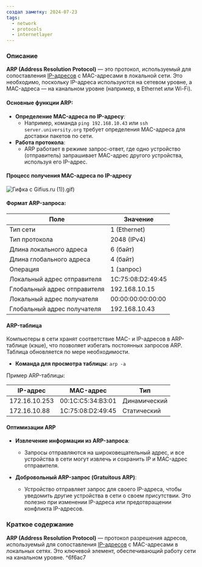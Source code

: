 ```yaml
---
создал заметку: 2024-07-23
tags:
  - network
  - protocols
  - internetlayer
---
```

### Описание

**ARP (Address Resolution Protocol)** — это протокол, используемый для сопоставления [IP-адресов](Programming/Сети/IP-адреса.md) с MAC-адресами в локальной сети. Это необходимо, поскольку IP-адреса используются на сетевом уровне, а MAC-адреса — на канальном уровне (например, в Ethernet или Wi-Fi).

#### Основные функции ARP:
- **Определение MAC-адреса по IP-адресу**:
    - Например, команда `ping 192.168.10.43` или `ssh server.university.org` требует определения MAC-адреса для доставки пакетов по сети.
- **Работа протокола**:
    - ARP работает в режиме запрос-ответ, где одно устройство (отправитель) запрашивает MAC-адрес другого устройства, используя его IP-адрес.

#### Процесс получения MAC-адреса по IP-адресу

![Гифка с Gifius.ru (1)](1)).gif)

#### Формат ARP-запроса:

|Поле|Значение|
|---|---|
|Тип сети|1 (Ethernet)|
|Тип протокола|2048 (IPv4)|
|Длина локального адреса|6 (байт)|
|Длина глобального адреса|4 (байт)|
|Операция|1 (запрос)|
|Локальный адрес отправителя|1C:75:08:D2:49:45|
|Глобальный адрес отправителя|192.168.10.15|
|Локальный адрес получателя|00:00:00:00:00:00|
|Глобальный адрес получателя|192.168.10.43|
#### ARP-таблица

Компьютеры в сети хранят соответствие MAC- и IP-адресов в ARP-таблице (кэше), что позволяет избегать постоянных запросов ARP. Таблица обновляется по мере необходимости.

- **Команда для просмотра таблицы**: `arp -a`

Пример ARP-таблицы:

| IP-адрес      | MAC-адрес         | Тип          |
| ------------- | ----------------- | ------------ |
| 172.16.10.253 | 00:1C:C5:34:B3:01 | Динамический |
| 172.16.10.88  | 1C:75:08:D2:49:45 | Статический  |
#### Оптимизации ARP

- **Извлечение информации из ARP-запроса**:
    
    - Запросы отправляются на широковещательный адрес, и все устройства в сети могут извлечь и сохранить IP и MAC-адрес отправителя.
- **Добровольный ARP-запрос (Gratuitous ARP)**:
    
    - Устройство отправляет запрос для своего IP-адреса, чтобы уведомить другие устройства в сети о своем присутствии. Это полезно при изменении IP-адреса или предотвращении конфликта IP-адресов.

### Краткое содержание

**ARP (Address Resolution Protocol)** — протокол разрешения адресов, используемый для сопоставления [IP-адресов](Programming/Сети/IP-адреса.md) с MAC-адресами в локальных сетях. Это ключевой элемент, обеспечивающий работу сети на канальном уровне. ^6f6ac7